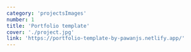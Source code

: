 ```yaml
---
category: 'projectsImages'
number: 1
title: 'Portfolio template'
cover: './project.jpg'
link: 'https://portfolio-template-by-pawanjs.netlify.app/'
---
```

